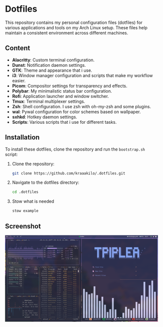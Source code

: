 # Dotfiles

This repository contains my personal configuration files (dotfiles) for various applications and tools on my Arch Linux setup. These files help maintain a consistent environment across different machines.

## Content

- **Alacritty**: Custom terminal configuration.
- **Dunst**: Notification daemon settings.
- **GTK**: Theme and appearance that i use.
- **i3**: Window manager configuration and scripts that make my workflow easier.
- **Picom**: Compositor settings for transparency and effects.
- **Polybar**: My minimalistic status bar configuration.
- **Rofi**: Application launcher and window switcher.
- **Tmux**: Terminal multiplexer settings.
- **Zsh**: Shell configuration. I use zsh with oh-my-zsh and some plugins.
- **wal**: Pywal configuration for color schemes based on wallpaper.
- **sxhkd**: Hotkey daemon settings.
- **Scripts**: Various scripts that i use for different tasks.

## Installation

To install these dotfiles, clone the repository and run the `bootstrap.sh` script:

1. Clone the repository:
   ```sh
   git clone https://github.com/kraaakilo/.dotfiles.git
   ```
2. Navigate to the dotfiles directory:
   ```sh
   cd .dotfiles
   ```
3. Stow what is needed
   ```sh
   stow example

   ```
## Screenshot
![Desktop Overview](misc/shot.png)
